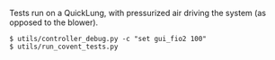 Tests run on a QuickLung, with pressurized air driving the system (as opposed to
the blower).

```
$ utils/controller_debug.py -c "set gui_fio2 100"
$ utils/run_covent_tests.py
```

